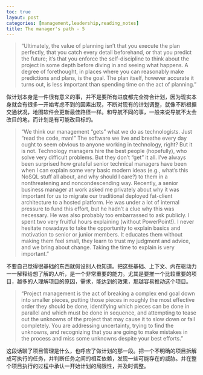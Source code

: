 ```yaml
---
toc: true
layout: post
categories: [management,leadership,reading_notes]
title: The manager's path - 5
---
```

> “Ultimately, the value of planning isn’t that you execute the plan perfectly, that you catch every detail beforehand, or that you predict the future; it’s that you enforce the self-discipline to think about the project in some depth before diving in and seeing what happens. A degree of forethought, in places where you can reasonably make predictions and plans, is the goal. The plan itself, however accurate it turns out, is less important than spending time on the act of planning.”

做计划本身是一件很有意义的事，并不是要所有进度都完全符合计划，因为现实本身就会有很多一开始考虑不到的因素出现，不断对现有的计划调整，就像不断根据交通状况，地图软件会更新最佳路径一样。和导航不同的事，一般来说导航不太会改目的地，而计划是有可能改目标的。

> “We think our management “gets” what we do as technologists. Just “read the code, man!” The software we live and breathe every day ought to seem obvious to anyone working in technology, right? But it is not. Technology managers hire the best people (hopefully), who solve very difficult problems. But they don’t “get” it all. I’ve always been surprised how grateful senior technical managers have been when I can explain some very basic modern ideas (e.g., what’s this NoSQL stuff all about, and why should I care?) to them in a nonthreatening and noncondescending way.
Recently, a senior business manager at work asked me privately about why it was important for us to migrate our traditional deployed fat-client architecture to a hosted platform. He was under a lot of internal pressure to fund this effort, but he hadn’t a clue why this was necessary. He was also probably too embarrassed to ask publicly. I spent two very fruitful hours explaining (without PowerPoint!). I never hesitate nowadays to take the opportunity to explain basics and motivation to senior or junior members. It educates them without making them feel small, they learn to trust my judgment and advice, and we bring about change. Taking the time to explain is very important.”

不要自己觉得很基础的东西就假设别人也知道。把这些基础、上下文、内在驱动力一一解释给想了解的人听，是一个非常重要的能力。尤其是要推一个比较重要的项目，越多的人理解项目的原因，需求，能达到的效果，那越容易推动这个项目。

> “Project management is the act of breaking a complex end goal down into smaller pieces, putting those pieces in roughly the most effective order they should be done, identifying which pieces can be done in parallel and which must be done in sequence, and attempting to tease out the unknowns of the project that may cause it to slow down or fail completely. You are addressing uncertainty, trying to find the unknowns, and recognizing that you are going to make mistakes in the process and miss some unknowns despite your best efforts.”

这段话聊了项目管理是什么，也呼应了做计划的那一段。把一个不明确的项目拆解成可执行的任务，并判断任务之间的相互依赖，发现一些可能存在的威胁。并在整个项目执行的过程中承认一开始计划的局限性，并及时调整。

